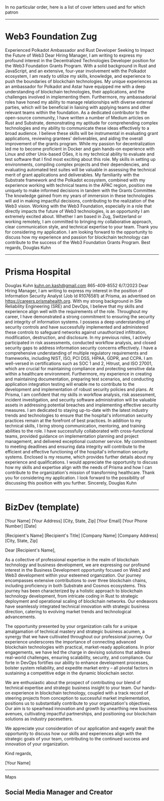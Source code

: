 
In no particular order, here is a list of cover letters used and for which patron

---

# Web3 Foundation Zug
Experienced Polkadot Ambassador and Rust Developer Seeking to Impact the Future of Web3
Dear Hiring Manager,
I am writing to express my profound interest in the Decentralized Technologies Developer
position for the Web3 Foundation Grants Program. With a solid background in Rust and
JavaScript, and an extensive, four-year involvement with the Polkadot ecosystem, I am ready to
utilize my skills, knowledge, and experience to push the boundaries of blockchain technologies.
My unique experiences as an ambassador for Polkadot and Astar have equipped me with a
deep understanding of blockchain technologies, their applications, and the challenges involved
in implementing them. Furthermore, my ambassadorial roles have honed my ability to manage
relationships with diverse external parties, which will be beneficial in liaising with applying teams
and other relevant teams within the foundation.
As a dedicated contributor to the open-source community, I have written a number of Medium
articles on Rust and Substrate, demonstrating my aptitude for comprehending complex
technologies and my ability to communicate these ideas effectively to a broad audience. I
believe these skills will be instrumental in evaluating grant applications, reviewing grantees'
deliverables, and aiding the overall improvement of the grants program.
While my passion for decentralization led me to become proficient in Docker and gain hands-on
experience with Linux and other Unix-based OSes, it is my technical ability to evaluate and test
software that I find most exciting about this role. My skills in setting up environments, compiling
complex projects and their dependencies, and evaluating automated test suites will be valuable
in assessing the technical merit of grant applications and deliverables.
My familiarity with the Substrate framework and the Polkadot ecosystem, combined with my
experience working with technical teams in the APAC region, position me uniquely to make
informed decisions in tandem with the Grants Committee. The knowledge gained from my years
of immersion in these technologies will aid in making impactful decisions, contributing to the
realization of the Web3 vision.
Working with the Web3 Foundation, especially in a role that directly impacts the future of Web3
technologies, is an opportunity I am extremely excited about. Whether I am based in Zug,
Switzerland or working remotely, I am committed to bringing my collaborative approach, clear
communication style, and technical expertise to your team.
Thank you for considering my application. I am looking forward to the opportunity to discuss
how my experience and passion for blockchain technology can contribute to the success of the
Web3 Foundation Grants Program.
Best regards,
Douglas Kuhn

---

# Prisma Hospital

Douglas Kuhn kuhn.on.kash@gmail.com 865-409-8552 6/7/2023
Dear Hiring Manager,
I am writing to express my interest in the position of Information Security Analyst (Job Id
R1076581) at Prisma, as advertised on https://careers.prismahealth.org. With my strong
background in Site Reliability Engineering (SRE) and DevOps, I believe that my skills and
experience align well with the requirements of the role.
Throughout my career, I have demonstrated a strong commitment to ensuring the security and
integrity of information systems. I possess a deep understanding of security controls and have
successfully implemented and administered these controls to safeguard networks against
unauthorized infiltration, modification, destruction, and disclosure. In my previous roles, I
actively participated in risk assessments, conducted workflow analysis, and closed security gaps
to address information security concerns effectively.
I have a comprehensive understanding of multiple regulatory requirements and frameworks,
including NIST, ISO, PCI DSS, HIPAA, GDPR, and CCPA. I am well-versed in certifications such
as SOC 1 and 2, Hitrust, and ISO 27001, which are crucial for maintaining compliance and
protecting sensitive data within a healthcare environment. Furthermore, my experience in
creating and maintaining documentation, preparing test scenarios, and conducting application
integration testing will enable me to contribute to the development and implementation of robust
security policies and plans.
At Prisma, I am confident that my skills in workflow analysis, risk assessment, incident
investigation, and security software administration will be valuable assets in addressing
potential breaches and implementing effective security measures. I am dedicated to staying
up-to-date with the latest industry trends and technologies to ensure that the hospital's
information security practices remain at the forefront of best practices.
In addition to my technical skills, I bring strong communication, mentoring, and training abilities
to the role. I have successfully collaborated with cross-functional teams, provided guidance on
implementation planning and project management, and delivered exceptional customer service.
My commitment to meeting deadlines and ensuring data integrity will contribute to the efficient
and effective functioning of the hospital's information security systems.
Enclosed is my resume, which provides further details about my experience and qualifications. I
would appreciate the opportunity to discuss how my skills and expertise align with the needs of
Prisma and how I can contribute to the organization's mission of transforming healthcare.
Thank you for considering my application. I look forward to the possibility of discussing this
position with you further.
Sincerely,
Douglas Kuhn

---

# BizDev (template)
[Your Name] [Your Address] [City, State, Zip] [Your Email] [Your Phone Number] [Date]

[Recipient's Name] [Recipient's Title] [Company Name] [Company Address] [City, State, Zip]

Dear [Recipient's Name],

As a collective of professional expertise in the realm of blockchain technology and business development, we are expressing our profound interest in the Business Development opportunity focused on Web2 and Web3 development within your esteemed organization. Our journey encompasses extensive contributions to over three blockchain chains, including proficiency in both Substrate and Cosmos ecosystems. This journey has been characterized by a holistic approach to blockchain technology development, from intricate coding in Rust to strategic deployment and operational scaling of blockchain networks. Our endeavors have seamlessly integrated technical innovation with strategic business direction, catering to evolving market trends and technological advancements.

The opportunity presented by your organization calls for a unique amalgamation of technical mastery and strategic business acumen, a synergy that we have cultivated throughout our professional journey. Our experience underscores the importance of connecting advanced blockchain technologies with practical, market-ready applications. In prior engagements, we have led the charge in devising solutions that address real-world challenges, ensuring scalability, security, and compliance. Our forte in DevOps fortifies our ability to enhance development processes, bolster system reliability, and expedite market entry – all pivotal factors in sustaining a competitive edge in the dynamic blockchain sector.

We are enthusiastic about the prospect of contributing our blend of technical expertise and strategic business insight to your team. Our hands-on experience in blockchain technology, coupled with a track record of steering projects from conception to successful market implementation, positions us to substantially contribute to your organization's objectives. Our aim is to spearhead innovation and growth by unearthing new business avenues, cultivating impactful partnerships, and positioning our blockchain solutions as industry pacesetters.

We appreciate your consideration of our application and eagerly await the opportunity to discuss how our skills and experiences align with the strategic goals of your team, contributing to the continued success and innovation of your organization.

Kind regards,

[Your Name]


---
Maps
## Social Media Manager and Creator

